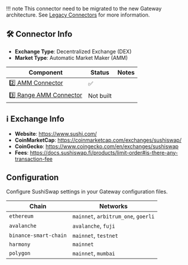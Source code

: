 !!! note
    This connector need to be migrated to the new Gateway architecture. See [Legacy Connectors](/gateway/connectors/) for more information.

## 🛠 Connector Info

- **Exchange Type**: Decentralized Exchange (DEX)
- **Market Type**: Automatic Market Maker (AMM)

| Component | Status | Notes | 
| --------- | ------ | ----- |
| [2️⃣ AMM Connector](#2-amm-connector) | ✅ |
| [3️⃣ Range AMM Connector](#3-range-amm-connector) | Not built |

## ℹ️ Exchange Info

- **Website**: <https://www.sushi.com/>
- **CoinMarketCap**: <https://coinmarketcap.com/exchanges/sushiswap/>
- **CoinGecko**: <https://www.coingecko.com/en/exchanges/sushiswap>
- **Fees**: https://docs.sushiswap.fi/products/limit-order#is-there-any-transaction-fee

## Configuration

Configure SushiSwap settings in your Gateway configuration files.

| Chain | Networks | 
| ----- | -------- |
| `ethereum` | `mainnet`, `arbitrum_one`, `goerli` 
| `avalanche` | `avalanche`, `fuji` 
| `binance-smart-chain` | `mainnet`, `testnet` 
| `harmony` | `mainnet` 
| `polygon` | `mainnet`, `mumbai`